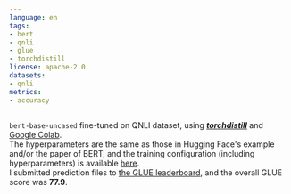 ```yaml
---
language: en
tags:
- bert
- qnli
- glue
- torchdistill
license: apache-2.0
datasets:
- qnli
metrics:
- accuracy
---
```


`bert-base-uncased` fine-tuned on QNLI dataset, using [***torchdistill***](https://github.com/yoshitomo-matsubara/torchdistill) and [Google Colab](https://colab.research.google.com/github/yoshitomo-matsubara/torchdistill/blob/master/demo/glue_finetuning_and_submission.ipynb).  
The hyperparameters are the same as those in Hugging Face's example and/or the paper of BERT, and the training configuration (including hyperparameters) is available [here](https://github.com/yoshitomo-matsubara/torchdistill/blob/main/configs/sample/glue/qnli/ce/bert_base_uncased.yaml).  
I submitted prediction files to [the GLUE leaderboard](https://gluebenchmark.com/leaderboard), and the overall GLUE score was **77.9**.
